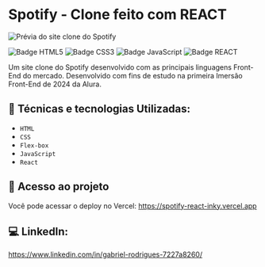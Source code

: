 # Spotify - Clone feito com REACT
![Prévia do site clone do Spotify](https://github.com/eprahoje/spotify-react/assets/143037296/ecb58972-d389-4004-8ea5-e41b136eb9f5)

<p>
  <img loadind="lazy" alt="Badge HTML5" src ="https://img.shields.io/badge/HTML5-FF8408">
  <img loading="lazy" alt="Badge CSS3" src="https://img.shields.io/badge/CSS3-blue">
  <img loading="lazy" alt="Badge JavaScript" src="https://img.shields.io/badge/JavaScript-FFDE08">
  <img loading="lazy" alt="Badge REACT" src="https://img.shields.io/badge/REACT-08B1FF">
</p>

Um site clone do Spotify desenvolvido com as principais linguagens Front-End do mercado. Desenvolvido com fins de estudo na primeira Imersão Front-End de 2024 da Alura.

## 🧰 Técnicas e tecnologias Utilizadas:
* `HTML`
* `CSS`
* `Flex-box`
* `JavaScript`
* `React`

## 📁 Acesso ao projeto
Você pode acessar o deploy no Vercel: https://spotify-react-inky.vercel.app

## 💻 LinkedIn: 
https://www.linkedin.com/in/gabriel-rodrigues-7227a8260/
